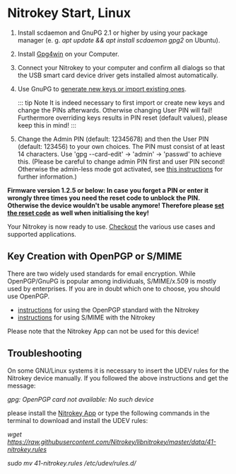 # Nitrokey Start, Linux

1. Install scdaemon and GnuPG 2.1 or higher by using your package manager (e. g. *apt update && apt install scdaemon gpg2* on Ubuntu).
1. Install [Gpg4win](https://www.gpg4win.org/) on your Computer.
2. Connect your Nitrokey to your computer and confirm all dialogs so that the USB smart card device driver gets installed almost automatically.
3. Use GnuPG to [generate new keys or import existing ones](https://www.nitrokey.com/documentation/openpgp-email-encryption).

    ::: tip Note
    It is indeed necessary to first import or create new keys and change the PINs afterwards. Otherwise changing User PIN will fail! Furthermore overriding keys results in PIN reset (default values), please keep this in mind!
    :::     
4. Change the Admin PIN (default: 12345678) and then the User PIN (default: 123456) to your own choices. The PIN must consist of at least 14 characters. Use 'gpg --card-edit' -> 'admin' -> 'passwd' to achieve this. (Please be careful to change admin PIN first and user PIN second! Otherwise the admin-less mode got activated, see [this instructions](https://www.fsij.org/doc-gnuk/gnuk-passphrase-setting.html#) for further information.)

**Firmware version 1.2.5 or below: In case you forget a PIN or enter it wrongly three times you need the reset code to unblock the PIN. Otherwise the device wouldn't be usable anymore! Therefore please [set the reset code](http://www.fsij.org/doc-gnuk/gnuk-passphrase-setting.html#set-up-pw1-pw3-and-reset-code) as well when initialising the key!**

Your Nitrokey is now ready to use. [Checkout](https://www.nitrokey.com/documentation/applications) the various use cases and supported applications.
## Key Creation with OpenPGP or S/MIME
There are two widely used standards for email encryption. While OpenPGP/GnuPG is popular among individuals, S/MIME/x.509 is mostly used by enterprises. If you are in doubt which one to choose, you should use OpenPGP.

- [instructions](https://www.nitrokey.com/documentation/openpgp-email-encryption) for using the OpenPGP standard with the Nitrokey
- [instructions](https://www.nitrokey.com/documentation/smime-email-encryption) for using S/MIME with the Nitrokey

Please note that the Nitrokey App can not be used for this device!


## Troubleshooting
On some GNU/Linux systems it is necessary to insert the UDEV rules for the Nitrokey device manually. If you followed the above instructions and get the message:

*gpg: OpenPGP card not available: No such device*

please install the [Nitrokey App](https://www.nitrokey.com/download) or type the following commands in the terminal to download and install the UDEV rules:

*wget https://raw.githubusercontent.com/Nitrokey/libnitrokey/master/data/41-nitrokey.rules*

*sudo mv 41-nitrokey.rules /etc/udev/rules.d/*

